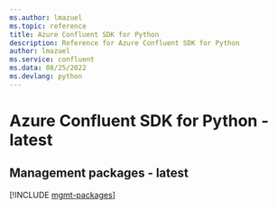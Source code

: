 ```yaml
---
ms.author: lmazuel
ms.topic: reference
title: Azure Confluent SDK for Python
description: Reference for Azure Confluent SDK for Python
author: lmazuel
ms.service: confluent
ms.data: 08/25/2022
ms.devlang: python
---
```

# Azure Confluent SDK for Python - latest

## Management packages - latest
[!INCLUDE [mgmt-packages](confluent-mgmt-index.md)]